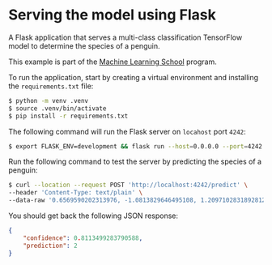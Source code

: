 # Serving the model using Flask

A Flask application that serves a multi-class classification TensorFlow model to determine the species of a penguin.

This example is part of the [Machine Learning School](https://www.ml.school) program.

To run the application, start by creating a virtual environment and installing the `requirements.txt` file:

```bash
$ python -m venv .venv
$ source .venv/bin/activate
$ pip install -r requirements.txt
```

The following command will run the Flask server on `locahost` port `4242`:

```bash
$ export FLASK_ENV=development && flask run --host=0.0.0.0 --port=4242
```

Run the following command to test the server by predicting the species of a penguin:

```bash
$ curl --location --request POST 'http://localhost:4242/predict' \
--header 'Content-Type: text/plain' \
--data-raw '0.6569590202313976, -1.0813829646495108, 1.2097102831892812, 0.9226343641317372, 1.0, 0.0, 0.0'
```

You should get back the following JSON response:

```json
{
    "confidence": 0.8113499283790588,
    "prediction": 2
}
```
